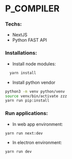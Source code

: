 # P_COMPILER
### Techs:
- NextJS
- Python FAST API


### Installations:
- Install node modules:
```bash
  yarn install
 ```
  
- Install python vendor
```bash
python3 -m venv python/venv
source venv/bin/activate zzz
yarn run pip:install
```

### Run applications:
- In web app environment:
```bash
yarn run next:dev 
```

- In electron environment:
```bash
yarn run dev 
```
